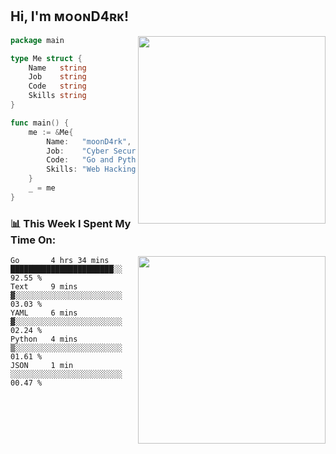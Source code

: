 <h2> Hi, I'm ᴍᴏᴏɴD4ʀᴋ!</h2>
<img align='right' src="https://github-readme-stats.vercel.app/api?username=moond4rk&show_icons=true&theme=radical" width="300">


```go
package main

type Me struct {
	Name   string
	Job    string
	Code   string
	Skills string
}

func main() {
	me := &Me{
		Name:   "moonD4rk",
		Job:    "Cyber Security Engineer",
		Code:   "Go and Python and Others",
		Skills: "Web Hacking ^o^",
	}
	_ = me
}
```



<h3>📊 This Week I Spent My Time On:</h3>
<img align='right' src="https://spotify-github-profile.vercel.app/api/view?uid=dayjackson56081&cover_image=true&theme=novatorem" width="300">

<!--START_SECTION:waka-->
```text
Go       4 hrs 34 mins   ███████████████████████░░   92.55 % 
Text     9 mins          ▓░░░░░░░░░░░░░░░░░░░░░░░░   03.03 % 
YAML     6 mins          ▓░░░░░░░░░░░░░░░░░░░░░░░░   02.24 % 
Python   4 mins          ▒░░░░░░░░░░░░░░░░░░░░░░░░   01.61 % 
JSON     1 min           ░░░░░░░░░░░░░░░░░░░░░░░░░   00.47 % 
```
<!--END_SECTION:waka-->


